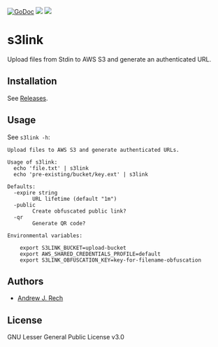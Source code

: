 [![GoDoc](https://godoc.org/github.com/andrewrech/s3link?status.svg)](https://godoc.org/github.com/andrewrech/s3link) [![](https://goreportcard.com/badge/github.com/andrewrech/s3link)](https://goreportcard.com/report/github.com/andrewrech/s3link) ![](https://img.shields.io/badge/docker-andrewrech/s3link:0.0.7-blue?style=plastic&logo=docker)

# s3link

Upload files from Stdin to AWS S3 and generate an authenticated URL.

## Installation

See [Releases](https://github.com/andrewrech/s3link/releases).

## Usage

See `s3link -h`:

```text
Upload files to AWS S3 and generate authenticated URLs.

Usage of s3link:
  echo 'file.txt' | s3link
  echo 'pre-existing/bucket/key.ext' | s3link

Defaults:
  -expire string
        URL lifetime (default "1m")
  -public
        Create obfuscated public link?
  -qr
        Generate QR code?

Environmental variables:

    export S3LINK_BUCKET=upload-bucket
    export AWS_SHARED_CREDENTIALS_PROFILE=default
    export S3LINK_OBFUSCATION_KEY=key-for-filename-obfuscation
```

## Authors

- [Andrew J. Rech](mailto:rech@rech.io)

## License

GNU Lesser General Public License v3.0
